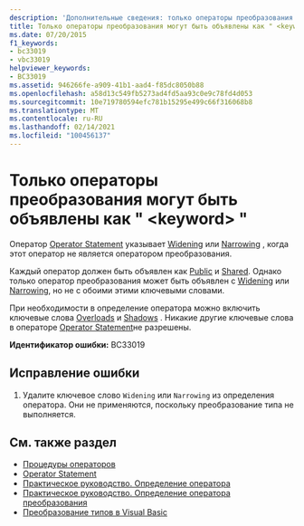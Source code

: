 ```yaml
---
description: 'Дополнительные сведения: только операторы преобразования могут быть объявлены как " <keyword> "'
title: Только операторы преобразования могут быть объявлены как " <keyword> "
ms.date: 07/20/2015
f1_keywords:
- bc33019
- vbc33019
helpviewer_keywords:
- BC33019
ms.assetid: 946266fe-a909-41b1-aad4-f85dc8050b88
ms.openlocfilehash: a58d13c549fb5273ad4fd5aa93c0e9c78fd4d053
ms.sourcegitcommit: 10e719780594efc781b15295e499c66f316068b8
ms.translationtype: MT
ms.contentlocale: ru-RU
ms.lasthandoff: 02/14/2021
ms.locfileid: "100456137"
---
```

# <a name="only-conversion-operators-can-be-declared-keyword"></a>Только операторы преобразования могут быть объявлены как " \<keyword> "

Оператор [Operator Statement](../language-reference/statements/operator-statement.md) указывает [Widening](../language-reference/modifiers/widening.md) или [Narrowing](../language-reference/modifiers/narrowing.md) , когда этот оператор не является оператором преобразования.  
  
 Каждый оператор должен быть объявлен как [Public](../language-reference/modifiers/public.md) и [Shared](../language-reference/modifiers/shared.md). Однако только оператор преобразования может быть объявлен с [Widening](../language-reference/modifiers/widening.md) или [Narrowing](../language-reference/modifiers/narrowing.md), но не с обоими этими ключевыми словами.  
  
 При необходимости в определение оператора можно включить ключевые слова [Overloads](../language-reference/modifiers/overloads.md) и [Shadows](../language-reference/modifiers/shadows.md) . Никакие другие ключевые слова в операторе [Operator Statement](../language-reference/statements/operator-statement.md)не разрешены.  
  
 **Идентификатор ошибки:** BC33019  
  
## <a name="to-correct-this-error"></a>Исправление ошибки  
  
1. Удалите ключевое слово `Widening` или `Narrowing` из определения оператора. Они не применяются, поскольку преобразование типа не выполняется.  
  
## <a name="see-also"></a>См. также раздел

- [Процедуры операторов](../programming-guide/language-features/procedures/operator-procedures.md)
- [Operator Statement](../language-reference/statements/operator-statement.md)
- [Практическое руководство. Определение оператора](../programming-guide/language-features/procedures/how-to-define-an-operator.md)
- [Практическое руководство. Определение оператора преобразования](../programming-guide/language-features/procedures/how-to-define-a-conversion-operator.md)
- [Преобразование типов в Visual Basic](../programming-guide/language-features/data-types/type-conversions.md)
